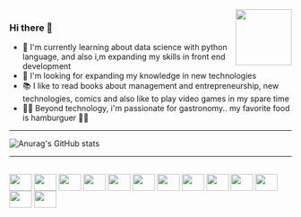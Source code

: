 <img align="right" height="100" src="https://viagemeturismo.abril.com.br/wp-content/uploads/2016/12/onlineshopping.gif"/>

### Hi there 👋

- 🔭 I'm currently learning about data science with python language, and also i,m expanding my skills in front end development
- 🤔 I'm looking for expanding my knowledge in new technologies
- 📚 I like to read books about management and entrepreneurship, new technologies, comics and also like to play video games in my spare time
- 👨‍🍳 Beyond technology, i'm passionate for gastronomy.. my favorite food is hamburguer 🍔😋
<hr style="width:100%">

![Anurag's GitHub stats](https://github-readme-stats.vercel.app/api?username=lucassgbm&show_icons=true&theme=algolia)

<hr style="width:100%">


<div style="display: inline_block">
  <br>
  <img align="center" height="30" width="40" src="https://cdn.jsdelivr.net/gh/devicons/devicon/icons/html5/html5-original.svg" />
  <img align="center" height="30" width="40" src="https://cdn.jsdelivr.net/gh/devicons/devicon/icons/css3/css3-original.svg" />
  <img align="center" height="30" width="40" src="https://cdn.jsdelivr.net/gh/devicons/devicon/icons/php/php-original.svg" />
  <img align="center" height="30" width="40" src="https://cdn.jsdelivr.net/gh/devicons/devicon/icons/python/python-original.svg" />
  <img align="center" height="30" width="40" src="https://cdn.jsdelivr.net/gh/devicons/devicon/icons/mysql/mysql-original-wordmark.svg" />
  <img align="center" height="30" width="40" src="https://cdn.jsdelivr.net/gh/devicons/devicon/icons/typescript/typescript-original.svg" />
  <img align="center" height="30" width="40" src="https://cdn.jsdelivr.net/gh/devicons/devicon/icons/vuejs/vuejs-original.svg" />
  <img align="center" height="30" width="40" src="https://cdn.jsdelivr.net/gh/devicons/devicon/icons/angularjs/angularjs-original.svg" />
  <img align="center" height="30" width="40" src="https://cdn.jsdelivr.net/gh/devicons/devicon/icons/vscode/vscode-original.svg" />
  <img align="center" height="30" width="40" src="https://cdn.jsdelivr.net/gh/devicons/devicon/icons/linux/linux-original.svg" />
  <img align="center" height="30" width="40" src="https://cdn.jsdelivr.net/gh/devicons/devicon/icons/ubuntu/ubuntu-plain.svg" />
  <img align="center" height="30" width="40" src="https://cdn.jsdelivr.net/gh/devicons/devicon/icons/wordpress/wordpress-plain.svg" />
  <img align="center" height="30" width="40" src="https://cdn.jsdelivr.net/gh/devicons/devicon/icons/woocommerce/woocommerce-original.svg" />


</div>


